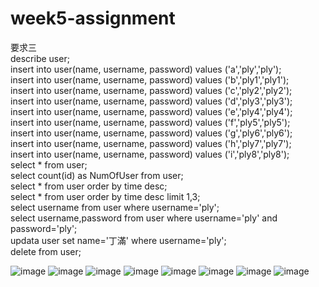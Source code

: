# week5-assignment  
要求三  
describe user;  
insert into user(name, username, password) values ('a','ply','ply');  
insert into user(name, username, password) values ('b','ply1','ply1');  
insert into user(name, username, password) values ('c','ply2','ply2');  
insert into user(name, username, password) values ('d','ply3','ply3');  
insert into user(name, username, password) values ('e','ply4','ply4');  
insert into user(name, username, password) values ('f','ply5','ply5');  
insert into user(name, username, password) values ('g','ply6','ply6');  
insert into user(name, username, password) values ('h','ply7','ply7');  
insert into user(name, username, password) values ('i','ply8','ply8');  
select * from user;  
select count(id) as NumOfUser from user;  
select * from user order by time desc;  
select * from user order by time desc limit 1,3;  
select username from user where username='ply';  
select username,password from user where username='ply' and password='ply';   
updata user set name='丁滿' where username='ply';  
delete from user;  

![image](https://chan-yang2020.github.io/week5-assignment/describe_table.png)
![image](https://chan-yang2020.github.io/week5-assignment/database&table.png)
![image](https://chan-yang2020.github.io/week5-assignment/insert.png)
![image](https://chan-yang2020.github.io/week5-assignment/count&order.png)
![image](https://chan-yang2020.github.io/week5-assignment/order_limit.png) 
![image](https://chan-yang2020.github.io/week5-assignment/select.png)
![image](https://chan-yang2020.github.io/week5-assignment/update.png)
![image](https://chan-yang2020.github.io/week5-assignment/delete_.png)
